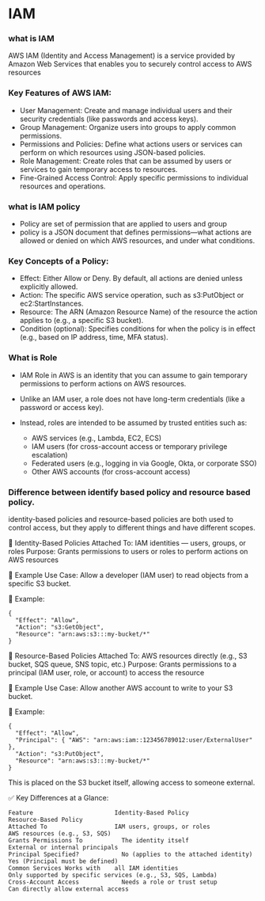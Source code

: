 # IAM

### what is IAM
AWS IAM (Identity and Access Management) is a service provided by Amazon Web Services that enables you to securely control access to AWS resources

### Key Features of AWS IAM:

- User Management: Create and manage individual users and their security credentials (like passwords and access keys).
- Group Management: Organize users into groups to apply common permissions.
- Permissions and Policies: Define what actions users or services can perform on which resources using JSON-based policies.
- Role Management: Create roles that can be assumed by users or services to gain temporary access to resources.
- Fine-Grained Access Control: Apply specific permissions to individual resources and operations.

### what is IAM policy

- Policy are set of permission that are applied to users and group 
- policy is a JSON document that defines permissions—what actions are allowed or denied on which AWS resources, and under what conditions.

### Key Concepts of a Policy:

- Effect: Either Allow or Deny. By default, all actions are denied unless explicitly allowed.
- Action: The specific AWS service operation, such as s3:PutObject or ec2:StartInstances.
- Resource: The ARN (Amazon Resource Name) of the resource the action applies to (e.g., a specific S3 bucket).
- Condition (optional): Specifies conditions for when the policy is in effect (e.g., based on IP address, time, MFA status).

### What is Role 
- IAM Role in AWS is an identity that you can assume to gain temporary permissions to perform actions on AWS resources.
- Unlike an IAM user, a role does not have long-term credentials (like a password or access key).

- Instead, roles are intended to be assumed by trusted entities such as:

  - AWS services (e.g., Lambda, EC2, ECS)
  - IAM users (for cross-account access or temporary privilege escalation) 
  - Federated users (e.g., logging in via Google, Okta, or corporate SSO)
  - Other AWS accounts (for cross-account access)
  
### Difference between identify based policy and resource based policy.

identity-based policies and resource-based policies are both used to control access, but they apply to different things and have different scopes.

🔹 Identity-Based Policies
Attached To: IAM identities — users, groups, or roles
Purpose: Grants permissions to users or roles to perform actions on AWS resources

📌 Example Use Case:
Allow a developer (IAM user) to read objects from a specific S3 bucket.

🧩 Example:

```
{
  "Effect": "Allow",
  "Action": "s3:GetObject",
  "Resource": "arn:aws:s3:::my-bucket/*"
}
```

🔸 Resource-Based Policies
Attached To: AWS resources directly (e.g., S3 bucket, SQS queue, SNS topic, etc.)
Purpose: Grants permissions to a principal (IAM user, role, or account) to access the resource

📌 Example Use Case:
Allow another AWS account to write to your S3 bucket.

🧩 Example:
```
{
  "Effect": "Allow",
  "Principal": { "AWS": "arn:aws:iam::123456789012:user/ExternalUser" },
  "Action": "s3:PutObject",
  "Resource": "arn:aws:s3:::my-bucket/*"
}
```
This is placed on the S3 bucket itself, allowing access to someone external.

✅ Key Differences at a Glance:
```
Feature	                      Identity-Based Policy	                    Resource-Based Policy
Attached To	                  IAM users, groups, or roles	              AWS resources (e.g., S3, SQS)
Grants Permissions To	        The identity itself	                      External or internal principals
Principal Specified?	        No (applies to the attached identity)	    Yes (Principal must be defined)
Common Services	Works with    all IAM identities	                      Only supported by specific services (e.g., S3, SQS, Lambda)
Cross-Account Access	        Needs a role or trust setup	               Can directly allow external access
 
```
